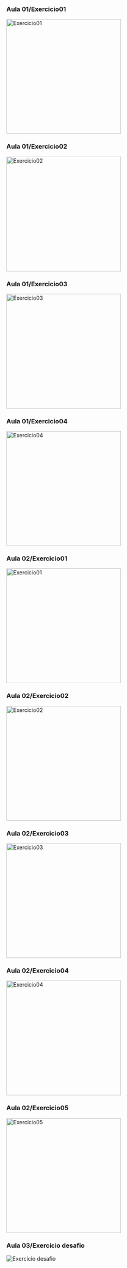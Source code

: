 ### Aula 01/Exercicio01

<img src="https://github.com/WillamesLima01/React-Native/blob/main/React%20Native%20-Kelson/aula01/aula01_2/assets/exercicio01.jpeg?raw=true" alt="Exercicio01" width="300" />

### Aula 01/Exercicio02

<img src="https://github.com/WillamesLima01/React-Native/blob/main/React%20Native%20-Kelson/aula01/aula01_2/assets/exercicio02.jpeg?raw=true" alt="Exercicio02" width="300" />

### Aula 01/Exercicio03

<img src="https://github.com/WillamesLima01/React-Native/blob/main/React%20Native%20-Kelson/aula01/aula01_2/assets/exercicio03.jpeg?raw=true" alt="Exercicio03" width="300" />

### Aula 01/Exercicio04

<img src="https://github.com/WillamesLima01/React-Native/blob/main/React%20Native%20-Kelson/aula01/aula01_2/assets/exercicio04.jpeg?raw=true" alt="Exercicio04" width="300" />

### Aula 02/Exercicio01

<img src="https://github.com/WillamesLima01/React-Native/blob/main/React%20Native%20-Kelson/aula02/assets/exercicio01.jpeg?raw=true" alt="Exercicio01" width="300" />

### Aula 02/Exercicio02

<img src="https://github.com/WillamesLima01/React-Native/blob/main/React%20Native%20-Kelson/aula02/assets/exercicio02.jpeg?raw=true" alt="Exercicio02" width="300" />

### Aula 02/Exercicio03

<img src="https://github.com/WillamesLima01/React-Native/blob/main/React%20Native%20-Kelson/aula02/assets/exercicio03.jpeg?raw=true" alt="Exercicio03" width="300" />

### Aula 02/Exercicio04

<img src="https://github.com/WillamesLima01/React-Native/blob/main/React%20Native%20-Kelson/aula02/assets/exercicio04.jpeg?raw=true" alt="Exercicio04" width="300" />

### Aula 02/Exercicio05

<img src="https://github.com/WillamesLima01/React-Native/blob/main/React%20Native%20-Kelson/aula02/assets/exercicio05.jpeg?raw=true" alt="Exercicio05" width="300" />

### Aula 03/Exercicio desafio

<img src="https://github.com/WillamesLima01/React-Native/blob/main/React%20Native%20-Kelson/aula03_desafio/assets/exerc%C3%ADcio03.jpg?raw=true" alt="Exercicio desafio" />


